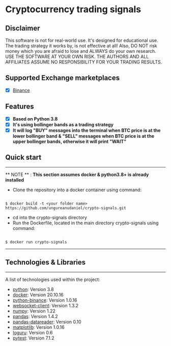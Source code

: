 # Cryptocurrency trading signals

## Disclaimer
This software is not for real-world use. It's designed for educational use. The trading strategy it works by, is not effective at all!
Also, DO NOT risk money which you are afraid to lose and ALWAYS do your own research. USE THE SOFTWARE AT YOUR OWN RISK. THE AUTHORS AND ALL AFFILIATES ASSUME NO RESPONSIBILITY FOR YOUR TRADING RESULTS.

## Supported Exchange marketplaces

- [X] [Binance](https://www.binance.com/)

## Features

- [x] **Based on Python 3.8**
- [x] **It's using bollinger bands as a trading strategy**
- [x] **It will log "BUY" messages into the terminal when BTC price is at the lower bollinger band & "SELL" messages when BTC price is at the upper bollinger bands, otherwise it will print "WAIT"**

## Quick start
***
** NOTE ** : **This section assumes docker & python3.8+ is already installed**

* Clone the repository into a docker container using command:
```<Language>

$ docker build -t <your folder name> https://github.com/ungureanudaniel/crypto-signals.git

```
* cd into the crypto-signals directory
* Run the Dockerfile, located in the main directory crypto-signals using command:
```<Language>

$ docker run crypto-signals

```

---

## Technologies & Libraries
***
A list of technologies used within the project:
* [python](https://example.com): Version 3.8
* [docker](https://example.com): Version 20.10.16
* [python-binance](https://python-binance.readthedocs.io/en/latest/): Version 1.0.16
* [websocket-client](https://python-binance.readthedocs.io/en/latest/): Version 1.3.2
* [numpy](https://python-binance.readthedocs.io/en/latest/): Version 1.22
* [pandas](https://python-binance.readthedocs.io/en/latest/): Version 1.4.2
* [pandas-datareader](https://python-binance.readthedocs.io/en/latest/): Version 0.10
* [matplotlib](https://python-binance.readthedocs.io/en/latest/): Version 1.0.16
* [loguru](https://python-binance.readthedocs.io/en/latest/): Version 0.6
* [pytest](https://python-binance.readthedocs.io/en/latest/): Version 7.1.2
